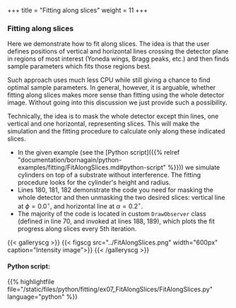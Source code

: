 +++
title = "Fitting along slices"
weight = 11
+++

### Fitting along slices

Here we demonstrate how to fit along slices. The idea is that the user defines positions of vertical and horizontal lines crossing the detector plane in regions of most interest (Yoneda wings, Bragg peaks, etc.) and then finds sample parameters which fits those regions best.

Such approach uses much less CPU while still giving a chance to find optimal sample parameters. In general, however, it is arguable, whether fitting along slices makes more sense than fitting using the whole detector image. Without going into this discussion we just provide such a possibility.

Technically, the idea is to mask the whole detector except thin lines, one vertical and one horizontal, representing slices. This will make the simulation and the fitting procedure to calculate only along these indicated slices.

* In the given example (see the [Python script]({{% relref "documentation/bornagain/python-examples/fitting/FitAlongSlices.md#python-script" %}})) we simulate cylinders on top of a substrate without interference. The fitting procedure looks for the cylinder's height and radius.
* Lines 180, 181, 182 demonstrate the code you need for masking the whole detector and then unmasking the two desired slices: vertical line at $\phi=0.0^{\circ}$, and horizontal line at $\alpha=0.2^{\circ}$.
* The majority of the code is located in custom `DrawObserver` class (defined in line 70, and invoked at lines 188, 189), which plots the fit progress along slices every 5th iteration.

{{< galleryscg >}}
{{< figscg src="../FitAlongSlices.png" width="600px" caption="Intensity image">}}
{{< /galleryscg >}}

#### Python script:
{{% highlightfile file="/static/files/python/fitting/ex07_FitAlongSlices/FitAlongSlices.py" language="python" %}}